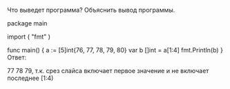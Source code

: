 Что выведет программа? Объяснить вывод программы.

package main

import (
"fmt"
)

func main() {
a := [5]int{76, 77, 78, 79, 80}
var b []int = a[1:4]
fmt.Println(b)
}
Ответ:

77 78 79, т.к. срез слайса включает первое значение и не включает последнее [1:4)